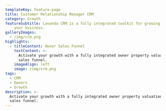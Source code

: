 ```yaml
---
templateKey: feature-page
title: Customer Relationship Manager CRM
category: Growth
featureSubtitle: Lavanda CRM is a fully integrated toolkit for growing
    your business.
galleryImages:
  - /img/crm.png
highlights:
  - titleContent: Owner Sales Funnel
    textContent: >-
      Activate your growth with a fully integrated owner property valuation and
      sales funnel.
    imageAlign: left
    image: /img/crm.png
tags:
  - CRM
  - Owners
  - Growth
description: >-
  Activate your growth with a fully integrated owner property valuation and
  sales funnel.
---
```

